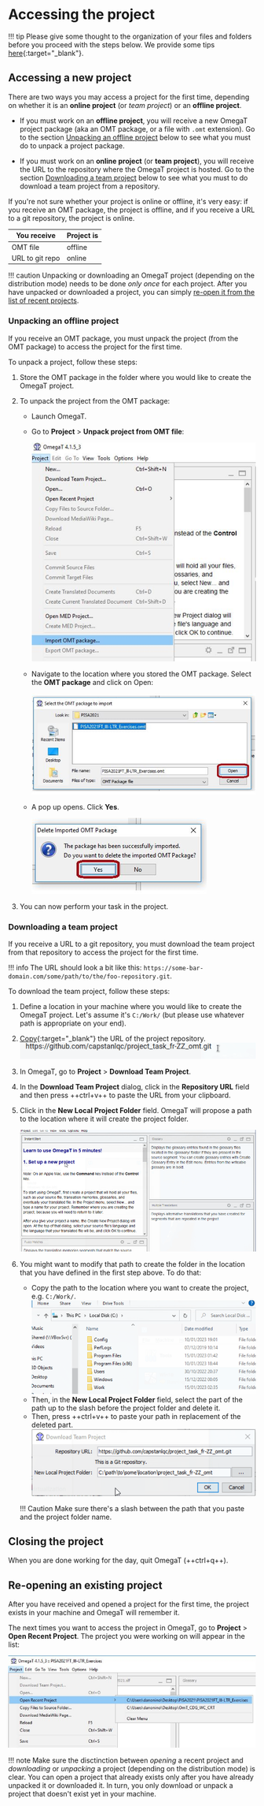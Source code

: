 # Accessing the project

!!! tip
    Please give some thought to the organization of your files and folders before you proceed with the steps below. We provide some tips [here](../../tips/#file-organization){:target="_blank"}.
    <!-- @todo: add file organization tips -->

## Accessing a new project

There are two ways you may access a project for the first time, depending on whether it is an **online project** (or _team project_) or an **offline project**. 

+ If you must work on an **offline project**, you will receive a new OmegaT project package (aka an OMT package, or a file with `.omt` extension). Go to the section [Unpacking an offline project](#unpacking-an-offline-project) below to see what you must do to unpack a project package.

+ If you must work on an **online project** (or **team project**), you will receive the URL to the repository where the OmegaT project is hosted. Go to the section [Downloading a team project](#downloading-a-team-project) below to see what you must to do download a team project from a repository.

If you're not sure whether your project is online or offline, it's very easy: if you receive an OMT package, the project is offline, and if you receive a URL to a git repository, the project is online.

| You receive     | Project is |
|-----------------|---------|
| OMT file        | offline |
| URL to git repo | online  |


!!! caution
    Unpacking or downloading an OmegaT project (depending on the distribution mode) needs to be done _only once_ for each project. After you have unpacked or downloaded a project, you can simply [re-open it from the list of recent projects](re-opening-an-existing-project).
    <!-- @todo: " If you unpack the OMT file again, you might overwrite your changes and lose your work." to be tested... -->

### Unpacking an offline project

If you receive an OMT package, you must unpack the project (from the OMT package) to access the project for the first time. 

To unpack a project, follow these steps: 

1. Store the OMT package in the folder where you would like to create the OmegaT project.<!-- @todo: tips on file organization -->

2. To unpack the project from the OMT package:
  
    + Launch OmegaT.
  
    + Go to **Project** > **Unpack project from OMT file**:<!-- @todo: update screenshot -->

        ![](../_assets/img/01_import_omt_package.jpg)
        <!-- @todo: update screenshot, current version -->

        <!-- ![](../_assets/img/01_import_omt_package.jpg){ align=right } -->

    + Navigate to the location where you stored the OMT package. Select the **OMT package** and click on Open:
  
        ![](../_assets/img/02_open_omt_package.jpg)

    + A pop up opens. Click **Yes**.
  
        ![](../_assets/img/03_delete_original_package.jpg) 

4. You can now perform your task in the project.


### Downloading a team project

If you receive a URL to a git repository, you must download the team project from that repository to access the project for the first time.

!!! info 
    The URL should look a bit like this: `https://some-bar-domain.com/some/path/to/the/foo-repository.git`.

To download the team project, follow these steps: 

1. Define a location in your machine where you would like to create the OmegaT project. Let's assume it's `C:/Work/` (but please use whatever path is appropriate on your end). <!-- @todo: tips on file organization -->

2. [Copy](../../tips/#how-to-copy-paste-a-url){:target="_blank"} the URL of the project repository.
    ![](../_assets/img/copy-url.gif)

3. In OmegaT, go to **Project** > **Download Team Project**.
    <!-- @todo: update screenshot -->
    <!-- ![](../_assets/img/download-team-project.png) -->
    
    <!-- That will open the **Download Team Project** dialog. -->
    <!-- ![](../_assets/img/download-git-dialog.png) -->

4. In the **Download Team Project** dialog, click in the **Repository URL** field and then press ++ctrl+v++ to paste the URL from your clipboard.

5. Click in the **New Local Project Folder** field. OmegaT will propose a path to the location where it will create the project folder. 
    <!-- ![](../_assets/img/download-git-dialog-default-values.png) -->
    ![](../_assets/img/download-team-project.gif)

6. You might want to modify that path to create the folder in the location that you have defined in the first step above. To do that:

    + Copy the path to the location where you want to create the project, e.g. `C:/Work/`. 
    ![](../_assets/img/download-git-dialog-copy-path.gif)
    + Then, in the **New Local Project Folder** field, select the part of the path up to the slash before the project folder and delete it.
    + Then, press ++ctrl+v++ to paste your path in replacement of the deleted part. 
    ![](../_assets/img/download-git-dialog-update-path.gif)

    !!! Caution
        Make sure there's a slash between the path that you paste and the project folder name.

## Closing the project

When you are done working for the day, quit OmegaT (++ctrl+q++).


## Re-opening an existing project

After you have received and opened a project for the first time, the project exists in your machine and OmegaT will remember it. 

The next times you want to access the project in OmegaT, go to **Project** > **Open Recent Project**. The project you were working on will appear in the list:

   ![](../_assets/img/04_open_recent_project.jpg)


!!! note
    Make sure the disctinction between _opening_ a recent project and _downloading_ or _unpacking_ a project (depending on the distribution mode) is clear. You can open a project that already exists only after you have already unpacked it or downloaded it. In turn, you only download or unpack a project that doesn't exist yet in your machine.
